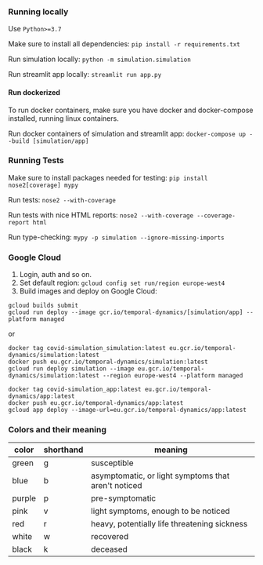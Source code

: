 ### Running locally

Use `Python>=3.7`

Make sure to install all dependencies: `pip install -r requirements.txt`

<!-- `cd` into `covid-simulation` and install this as a package before working on it. It makes imports easier: `pip install -e .` -->

Run simulation locally: `python -m simulation.simulation`

Run streamlit app locally: `streamlit run app.py`

#### Run dockerized

To run docker containers, make sure you have docker and docker-compose installed, running linux containers. 

Run docker containers of simulation and streamlit app: `docker-compose up --build [simulation/app]`

### Running Tests

Make sure to install packages needed for testing: `pip install nose2[coverage] mypy`

Run tests: `nose2 --with-coverage`

Run tests with nice HTML reports: `nose2 --with-coverage --coverage-report html`

Run type-checking: `mypy -p simulation --ignore-missing-imports`

### Google Cloud

1. Login, auth and so on.
2. Set default region: `gcloud config set run/region europe-west4`
3. Build images and deploy on Google Cloud:
```
gcloud builds submit
gcloud run deploy --image gcr.io/temporal-dynamics/[simulation/app] --platform managed
```
or 
```
docker tag covid-simulation_simulation:latest eu.gcr.io/temporal-dynamics/simulation:latest
docker push eu.gcr.io/temporal-dynamics/simulation:latest
gcloud run deploy simulation --image eu.gcr.io/temporal-dynamics/simulation:latest --region europe-west4 --platform managed
```

```
docker tag covid-simulation_app:latest eu.gcr.io/temporal-dynamics/app:latest
docker push eu.gcr.io/temporal-dynamics/app:latest
gcloud app deploy --image-url=eu.gcr.io/temporal-dynamics/app:latest
```

### Colors and their meaning

| color  | shorthand | meaning                                             |
| ------ | --------- | --------------------------------------------------- |
| green  | g         | susceptible                                         |
| blue   | b         | asymptomatic, or light symptoms that aren't noticed |
| purple | p         | pre-symptomatic                                     |
| pink   | v         | light symptoms, enough to be noticed                |
| red    | r         | heavy, potentially life threatening sickness        |
| white  | w         | recovered                                           |
| black  | k         | deceased                                            |